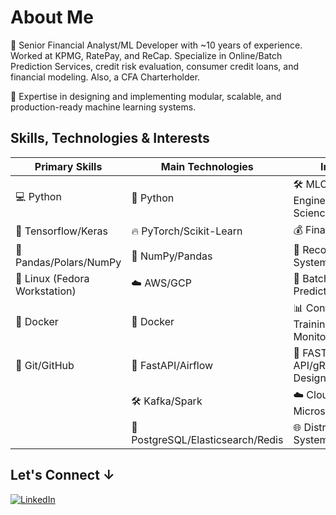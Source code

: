 # About Me

👋 Senior Financial Analyst/ML Developer with ~10 years of experience. Worked at KPMG, RatePay, and ReCap. Specialize in Online/Batch Prediction Services, credit risk evaluation, consumer credit loans, and financial modeling. Also, a CFA Charterholder.

💼 Expertise in designing and implementing modular, scalable, and production-ready machine learning systems.

## Skills, Technologies & Interests

| **Primary Skills**                 | **Main Technologies**             | **Interests**                          |
|------------------------------------|-----------------------------------|----------------------------------------|
| 💻 Python                           | 🐍 Python                         | 🛠️ MLOps/ML-Engineering/Data Science  |
| 🧠 Tensorflow/Keras                 | 🔥 PyTorch/Scikit-Learn          | 💰 Finance                             |
| 🐼 Pandas/Polars/NumPy              | 🔢 NumPy/Pandas                   | 🎯 Recommendation Systems              |
| 🐧 Linux (Fedora Workstation)       | ☁️ AWS/GCP                       | 🔄 Batch & Online Prediction           |
| 🐳 Docker                           | 🐳 Docker                        | 📊 Continuous Training & Monitoring   |
| 🌱 Git/GitHub                       | 🚀 FastAPI/Airflow               | 🚀 FAST API/gRPC/Streaming Design      |
|                                    | 🛠️ Kafka/Spark                   | ☁️ Cloud & Microservices              |
|                                    | 🐘 PostgreSQL/Elasticsearch/Redis | 🌐 Distributed Systems                 |

## Let's Connect ↓

[![LinkedIn](https://img.shields.io/badge/LinkedIn-0A66C2?style=for-the-badge&logo=linkedin&logoColor=white)](https://www.linkedin.com)
